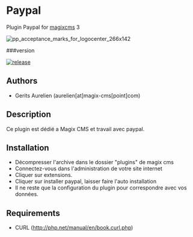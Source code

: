 # Paypal

Plugin Paypal for [magixcms](http://www.magix-cms.com) 3

![pp_acceptance_marks_for_logocenter_266x142](https://user-images.githubusercontent.com/356674/37707695-5716c8d6-2d04-11e8-9d2a-43a72a1d5e29.png)

###version 

[![release](https://img.shields.io/github/release/magix-cms/paypal.svg)](https://github.com/magix-cms/paypal/releases/latest)

Authors
-------

* Gerits Aurelien (aurelien[at]magix-cms[point]com)

## Description
Ce plugin est dédié a Magix CMS et travail avec paypal.

## Installation
 * Décompresser l'archive dans le dossier "plugins" de magix cms
 * Connectez-vous dans l'administration de votre site internet
 * Cliquer sur extensions.
 * Cliquer sur installer paypal, laisser faire l'auto installation
 * Il ne reste que la configuration du plugin pour correspondre avec vos données.
 
 Requirements
   ------------
   * CURL (http://php.net/manual/en/book.curl.php)
